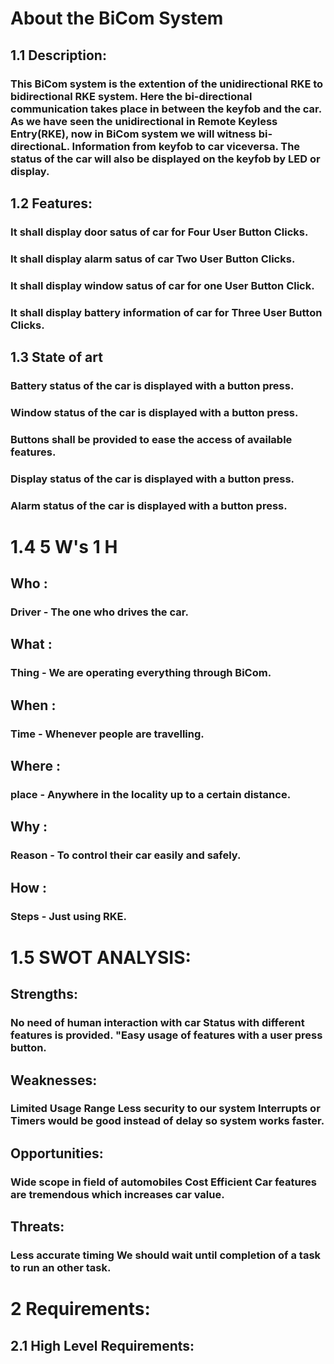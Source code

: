 # About the BiCom System
## 1.1 Description:
### This BiCom system is the extention of the unidirectional RKE to bidirectional RKE system. Here the bi-directional communication takes place in between the keyfob and the car. As we have seen the unidirectional in Remote Keyless Entry(RKE), now in BiCom system we will witness bi-directionaL. Information from keyfob to car viceversa. The status of the car will also be displayed on the keyfob by LED or display.
## 1.2 Features:
### It shall display door satus of car for Four User Button Clicks.
### It shall display alarm satus of car Two User Button Clicks.
### It shall display window satus of car for one User Button Click.
### It shall display battery information of car for Three User Button Clicks.

## 1.3 State of art
### Battery status of the car is displayed with a button press.
### Window status of the car is displayed with a button press.
### Buttons shall be provided to ease the access of available features.
### Display status of the car is displayed with a button press.
### Alarm status of the car is displayed with a button press.

# 1.4 5 W's 1 H
## Who :
### Driver - The one who drives the car.
## What : 
### Thing - We are operating everything through BiCom.
## When :
### Time - Whenever people are travelling.
## Where :
### place - Anywhere in the locality up to a certain distance.
## Why : 
### Reason - To control their car easily and safely.
## How :
### Steps - Just using RKE.

# 1.5 SWOT ANALYSIS:

## Strengths:

### No need of human interaction with car Status with different features is provided. "Easy usage of features with a user press button.

## Weaknesses:

### Limited Usage Range Less security to our system Interrupts or Timers would be good instead of delay so system works faster.

## Opportunities:

### Wide scope in field of automobiles Cost Efficient Car features are tremendous which increases car value.

## Threats:

### Less accurate timing We should wait until completion of a task to run an other task.

# 2 Requirements:
## 2.1 High Level Requirements:
